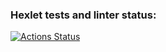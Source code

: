 ### Hexlet tests and linter status:
[![Actions Status](https://github.com/Sokolero/frontend-project-lvl2/workflows/hexlet-check/badge.svg)](https://github.com/Sokolero/frontend-project-lvl2/actions)